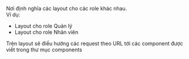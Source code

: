 Nơi định nghĩa các layout cho các role khác nhau.\
Ví dụ:
- Layout cho role Quản lý
- Layout cho role Nhân viên

Trên layout sẽ điều hướng các request theo URL tới các component được viết trong thư mục components